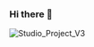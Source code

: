 ### Hi there 👋

<!--
**DiaaEldinHassan/DiaaEldinHassan** is a ✨ _special_ ✨ repository because its `README.md` (this file) appears on your GitHub profile.


Here are some ideas to get you started:

- 🔭 I’m currently working on ...
- 🌱 I’m currently learning ...
- 👯 I’m looking to collaborate on ...
- 🤔 I’m looking for help with ...
- 💬 Ask me about ...
- 📫 How to reach me: ...
- 😄 Pronouns: ...
- ⚡ Fun fact: ...
-->
![Studio_Project_V3](https://github.com/DiaaEldinHassan/DiaaEldinHassan/assets/102254510/dce94ff8-4a8b-4340-aedb-13d451441f20)
